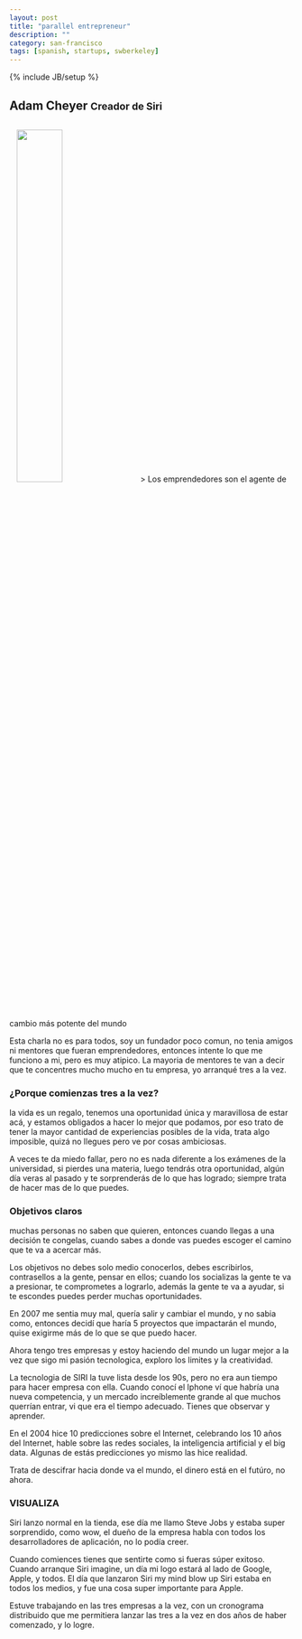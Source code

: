 ```yaml
---
layout: post
title: "parallel entrepreneur"
description: ""
category: san-francisco
tags: [spanish, startups, swberkeley]
---
```

{% include JB/setup %}
## Adam Cheyer <small>Creador de Siri</small> ##

<img src='https://pbs.twimg.com/media/BUznxqACYAA7gXm.jpg' class='pull-right' style='width:40%; margin:10pt;'/>
> Los emprendedores son el agente de cambio más potente del mundo

Esta charla no es para todos, soy un fundador poco comun, no tenia amigos ni mentores que fueran emprendedores, entonces intente lo que me 
funciono a mi, pero es muy atipico. La mayoria de mentores te van a decir que te concentres mucho mucho en tu empresa, yo arranqué tres a la vez.


### ¿Porque comienzas tres a la vez? ###

la vida es un regalo, tenemos una oportunidad única y maravillosa de estar acá, y estamos obligados a hacer lo mejor que podamos, por eso trato de tener la mayor cantidad de experiencias posibles de la vida, trata algo imposible, quizá no llegues pero ve por cosas ambiciosas.

A veces te da miedo fallar, pero no es nada diferente a los exámenes de la universidad, si pierdes una materia, luego tendrás otra oportunidad, algún día veras al pasado y te sorprenderás de lo que has logrado; siempre trata de hacer mas de lo que puedes.

### Objetivos claros ###

muchas personas no saben que quieren, entonces cuando llegas a una decisión te congelas, cuando sabes a donde vas puedes escoger el camino que te va a acercar más. 

Los objetivos no debes solo medio conocerlos, debes escribirlos, contrasellos a la gente, pensar en ellos; cuando los socializas la gente te va a presionar, te comprometes a lograrlo, además la gente te va a ayudar, si te escondes puedes perder muchas oportunidades.

En 2007 me sentia muy mal, quería salir y cambiar el mundo, y no sabia como, entonces decidí que haría 5 proyectos que impactarán el mundo, quise exigirme más de lo que se que puedo hacer. 

Ahora tengo tres empresas y estoy haciendo del mundo un lugar mejor a la vez que sigo mi pasión tecnologica, exploro los limites y la creatividad. 

La tecnologia de SIRI la tuve lista desde los 90s, pero no era aun tiempo para hacer empresa con ella. Cuando conocí el Iphone ví que habría una nueva competencia, y un mercado increíblemente grande al que muchos querrían entrar, vi que era el tiempo adecuado. Tienes que observar y aprender.

En el 2004 hice 10 predicciones sobre el Internet, celebrando los 10 años del Internet, hable sobre las redes sociales, la inteligencia artificial y el big data.  Algunas de estás predicciones yo mismo las hice realidad. 

Trata de descifrar hacia donde va el mundo, el dinero está en el futúro, no ahora. 

### VISUALIZA ###

Siri lanzo normal en la tienda, ese día me llamo Steve Jobs y estaba super sorprendido, como wow, el dueño de la empresa habla con todos
los desarrolladores de aplicación, no lo podía creer.

Cuando comiences tienes que sentirte como si fueras súper exitoso. Cuando arranque Siri imagine, un día mi logo estará al lado de Google, Apple, y todos. El día que lanzaron Siri my mind blow up Siri estaba en 
todos los medios, y fue una cosa super importante para Apple.

Estuve trabajando en las tres empresas a la vez, con un cronograma distribuido que me permitiera lanzar las tres a la vez en dos años de haber comenzado, y lo logre.



